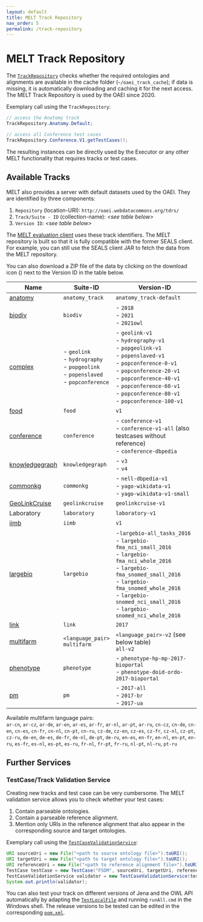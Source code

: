 ```yaml
---
layout: default
title: MELT Track Repository
nav_order: 5
permalink: /track-repository
---
```



# MELT Track Repository
The [`TrackRepository`](https://github.com/dwslab/melt/blob/master/matching-data/src/main/java/de/uni_mannheim/informatik/dws/melt/matching_data/TrackRepository.java) 
checks whether the required ontologies and alignments are available in the cache folder (`~/oaei_track_cache`); if data is missing, it is automatically downloading and 
caching it for the next access. The MELT Track Repository is used by the OAEI since 2020.

Exemplary call using the `TrackRepository`:
```java
// access the Anatomy track
TrackRepository.Anatomy.Default;

// access all Conference test cases
TrackRepository.Conference.V1.getTestCases();
```

The resulting instances can be directly used by the Executor or any other MELT functionality that requires tracks or
test cases.

## Available Tracks
MELT also provides a server with default datasets used by the OAEI. 
They are identified by three components: 
1. `Repository` (location-URI): `http://oaei.webdatacommons.org/tdrs/`	 
2. `Track/Suite - ID` (collection-name): *\<see table below\>*
3. `Version ID`: *\<see table below\>*

The [MELT evaluation client](https://dwslab.github.io/melt/matcher-evaluation/client) uses these track identifiers.
The MELT repository is built so that it is fully compatible with the former SEALS client. For example, you can still use the SEALS client JAR to fetch the data from the MELT repository.

You can also download a ZIP file of the data by clicking on the download icon (<i class="fa fa-arrow-circle-down"></i>) next to the Version ID in the table below.

Name | Suite-ID | Version-ID 
---- | -------- | ---------- 
[anatomy](http://oaei.ontologymatching.org/2021/anatomy/index.html) | `anatomy_track` | `anatomy_track-default` [<i class="fa fa-arrow-circle-down"></i>](https://oaei.webdatacommons.org/tdrs/testdata/persistent/anatomy_track/anatomy_track-default/anatomy_track_anatomy_track-default.zip)
[biodiv](http://oaei.ontologymatching.org/2022/biodiv/index.html) | `biodiv` | - `2018` [<i class="fa fa-arrow-circle-down"></i>](https://oaei.webdatacommons.org/tdrs/testdata/persistent/biodiv/2018/biodiv_2018.zip) <br/> - `2021` [<i class="fa fa-arrow-circle-down"></i>](https://oaei.webdatacommons.org/tdrs/testdata/persistent/biodiv/2021/biodiv_2021.zip) <br/> - `2021owl` [<i class="fa fa-arrow-circle-down"></i>](https://oaei.webdatacommons.org/tdrs/testdata/persistent/biodiv/2021owl/biodiv_2021owl.zip)
[complex](http://oaei.ontologymatching.org/2022/complex/index.html) | - `geolink`<br>- `hydrography`<br>- `popgeolink`<br>- `popenslaved`<br>- `popconference`|  - `geolink-v1` [<i class="fa fa-arrow-circle-down"></i>](https://oaei.webdatacommons.org/tdrs/testdata/persistent/geolink/geolink-v1/geolink_geolink-v1.zip)<br>- `hydrography-v1` [<i class="fa fa-arrow-circle-down"></i>](https://oaei.webdatacommons.org/tdrs/testdata/persistent/hydrography/hydrography-v1/hydrography_hydrography-v1.zip)<br>- `popgeolink-v1` [<i class="fa fa-arrow-circle-down"></i>](https://oaei.webdatacommons.org/tdrs/testdata/persistent/popgeolink/popgeolink-v1/popgeolink_popgeolink-v1.zip)<br>- `popenslaved-v1` [<i class="fa fa-arrow-circle-down"></i>](https://oaei.webdatacommons.org/tdrs/testdata/persistent/popenslaved/popenslaved-v1/popenslaved_popenslaved-v1.zip)<br>- `popconference-0-v1` [<i class="fa fa-arrow-circle-down"></i>](https://oaei.webdatacommons.org/tdrs/testdata/persistent/popconference/popconference-0-v1/popconference_popconference-0-v1.zip)<br>- `popconference-20-v1` [<i class="fa fa-arrow-circle-down"></i>](https://oaei.webdatacommons.org/tdrs/testdata/persistent/popconference/popconference-20-v1/popconference_popconference-20-v1.zip)<br>- `popconference-40-v1` [<i class="fa fa-arrow-circle-down"></i>](https://oaei.webdatacommons.org/tdrs/testdata/persistent/popconference/popconference-40-v1/popconference_popconference-40-v1.zip)<br>- `popconference-60-v1` [<i class="fa fa-arrow-circle-down"></i>](https://oaei.webdatacommons.org/tdrs/testdata/persistent/popconference/popconference-60-v1/popconference_popconference-60-v1.zip)<br>- `popconference-80-v1` [<i class="fa fa-arrow-circle-down"></i>](https://oaei.webdatacommons.org/tdrs/testdata/persistent/popconference/popconference-80-v1/popconference_popconference-80-v1.zip)<br>- `popconference-100-v1` [<i class="fa fa-arrow-circle-down"></i>](https://oaei.webdatacommons.org/tdrs/testdata/persistent/popconference/popconference-100-v1/popconference_popconference-100-v1.zip)<br>
[food](http://oaei.ontologymatching.org/2022/food/index.html) | `food` | `v1` [<i class="fa fa-arrow-circle-down"></i>](https://oaei.webdatacommons.org/tdrs/testdata/persistent/food/v1/food_v1.zip)
[conference](http://oaei.ontologymatching.org/2022/conference/index.html) | `conference` | - `conference-v1` [<i class="fa fa-arrow-circle-down"></i>](https://oaei.webdatacommons.org/tdrs/testdata/persistent/conference/conference-v1/conference_conference-v1.zip)<br> - `conference-v1-all` [<i class="fa fa-arrow-circle-down"></i>](https://oaei.webdatacommons.org/tdrs/testdata/persistent/conference/conference-v1-all/conference_conference-v1-all.zip) (also testcases without reference) <br> - `conference-dbpedia` [<i class="fa fa-arrow-circle-down"></i>](https://oaei.webdatacommons.org/tdrs/testdata/persistent/conference/conference-dbpedia/conference_conference-dbpedia.zip)
[knowledgegraph](http://oaei.ontologymatching.org/2022/knowledgegraph/index.html) | `knowledgegraph` | - `v3` [<i class="fa fa-arrow-circle-down"></i>](https://oaei.webdatacommons.org/tdrs/testdata/persistent/knowledgegraph/v3/knowledgegraph_v3.zip)<br/> - `v4` [<i class="fa fa-arrow-circle-down"></i>](https://oaei.webdatacommons.org/tdrs/testdata/persistent/knowledgegraph/v4/knowledgegraph_v4.zip)
[commonkg](http://oaei.ontologymatching.org/2022/commonKG/index.html) | `commonkg` | - `nell-dbpedia-v1` [<i class="fa fa-arrow-circle-down"></i>](https://oaei.webdatacommons.org/tdrs/testdata/persistent/commonkg/nell-dbpedia-v1/commonkg_nell-dbpedia-v1.zip)<br/> - `yago-wikidata-v1` [<i class="fa fa-arrow-circle-down"></i>](https://oaei.webdatacommons.org/tdrs/testdata/persistent/commonkg/yago-wikidata-v1/commonkg_yago-wikidata-v1.zip)<br/> - `yago-wikidata-v1-small` [<i class="fa fa-arrow-circle-down"></i>](https://oaei.webdatacommons.org/tdrs/testdata/persistent/commonkg/yago-wikidata-v1-small/commonkg_yago-wikidata-v1-small.zip)
[GeoLinkCruise](http://oaei.ontologymatching.org/2021/geolinkcruise/index.html) | `geolinkcruise`| `geolinkcruise-v1` [<i class="fa fa-arrow-circle-down"></i>](https://oaei.webdatacommons.org/tdrs/testdata/persistent/geolinkcruise/geolinkcruise-v1/geolinkcruise_geolinkcruise-v1.zip)
Laboratory | `laboratory`| `laboratory-v1` [<i class="fa fa-arrow-circle-down"></i>](https://oaei.webdatacommons.org/tdrs/testdata/persistent/laboratory/laboratory-v1/laboratory_laboratory-v1.zip)
[iimb](https://web.archive.org/web/20210518201656/https://islab.di.unimi.it/content/im_oaei/2018/ ) | `iimb` | `v1` [<i class="fa fa-arrow-circle-down"></i>](https://oaei.webdatacommons.org/tdrs/testdata/persistent/iimb/v1/iimb_v1.zip) | 
[largebio](http://www.cs.ox.ac.uk/isg/projects/SEALS/oaei/) | `largebio` |  -`largebio-all_tasks_2016` [<i class="fa fa-arrow-circle-down"></i>](https://oaei.webdatacommons.org/tdrs/testdata/persistent/largebio/largebio-all_tasks_2016/largebio_largebio-all_tasks_2016.zip)<br>- `largebio-fma_nci_small_2016` [<i class="fa fa-arrow-circle-down"></i>](https://oaei.webdatacommons.org/tdrs/testdata/persistent/largebio/largebio-fma_nci_small_2016/largebio_largebio-fma_nci_small_2016.zip)<br>- `largebio-fma_nci_whole_2016` [<i class="fa fa-arrow-circle-down"></i>](https://oaei.webdatacommons.org/tdrs/testdata/persistent/largebio/largebio-fma_nci_whole_2016/largebio_largebio-fma_nci_whole_2016.zip)<br>- `largebio-fma_snomed_small_2016` [<i class="fa fa-arrow-circle-down"></i>](https://oaei.webdatacommons.org/tdrs/testdata/persistent/largebio/largebio-fma_snomed_small_2016/largebio_largebio-fma_snomed_small_2016.zip)<br>- `largebio-fma_snomed_whole_2016` [<i class="fa fa-arrow-circle-down"></i>](https://oaei.webdatacommons.org/tdrs/testdata/persistent/largebio/largebio-fma_snomed_whole_2016/largebio_largebio-fma_snomed_whole_2016.zip)<br>- `largebio-snomed_nci_small_2016` [<i class="fa fa-arrow-circle-down"></i>](https://oaei.webdatacommons.org/tdrs/testdata/persistent/largebio/largebio-snomed_nci_small_2016/largebio_largebio-snomed_nci_small_2016.zip)<br> - `largebio-snomed_nci_whole_2016` [<i class="fa fa-arrow-circle-down"></i>](https://oaei.webdatacommons.org/tdrs/testdata/persistent/largebio/largebio-snomed_nci_whole_2016/largebio_largebio-snomed_nci_whole_2016.zip)
[link](https://hobbit-project.github.io/OAEI_2022.html) | `link` | `2017` [<i class="fa fa-arrow-circle-down"></i>](https://oaei.webdatacommons.org/tdrs/testdata/persistent/link/2017/link_2017.zip)
[multifarm](http://oaei.ontologymatching.org/2022/multifarm/index.html) | `<language_pair>`<br> `multifarm`  |  `<language_pair>-v2` (see below table) <br> `all-v2` [<i class="fa fa-arrow-circle-down"></i>](https://oaei.webdatacommons.org/tdrs/testdata/persistent/multifarm/all-v2/multifarm_all-v2.zip)
[phenotype](https://sws.ifi.uio.no/oaei/phenotype/) | `phenotype` | - `phenotype-hp-mp-2017-bioportal` [<i class="fa fa-arrow-circle-down"></i>](https://oaei.webdatacommons.org/tdrs/testdata/persistent/phenotype/phenotype-hp-mp-2017-bioportal/phenotype_phenotype-hp-mp-2017-bioportal.zip)<br/>- `phenotype-doid-ordo-2017-bioportal` [<i class="fa fa-arrow-circle-down"></i>](https://oaei.webdatacommons.org/tdrs/testdata/persistent/phenotype/phenotype-doid-ordo-2017-bioportal/phenotype_phenotype-doid-ordo-2017-bioportal.zip)
[pm](https://web.informatik.uni-mannheim.de/oaei/pm17/) | `pm` | - `2017-all` [<i class="fa fa-arrow-circle-down"></i>](https://oaei.webdatacommons.org/tdrs/testdata/persistent/pm/2017-all/pm-2017-all.zip)<br/>- `2017-br` [<i class="fa fa-arrow-circle-down"></i>](https://oaei.webdatacommons.org/tdrs/testdata/persistent/pm/2017-br/pm-2017-br.zip)<br/>- `2017-ua` [<i class="fa fa-arrow-circle-down"></i>](https://oaei.webdatacommons.org/tdrs/testdata/persistent/pm/2017-ua/pm-2017-ua.zip) | 




Available multifarm language pairs:<br/>
`ar-cn`, `ar-cz`, `ar-de`, `ar-en`, `ar-es`, `ar-fr`, `ar-nl`, `ar-pt`, `ar-ru`, `cn-cz`, `cn-de`, `cn-en`, `cn-es`, 
`cn-fr`, `cn-nl`, `cn-pt`, `cn-ru`, `cz-de`, `cz-en`, `cz-es`, `cz-fr`, `cz-nl`, `cz-pt`, `cz-ru`, `de-en`, `de-es`, 
`de-fr`, `de-nl`, `de-pt`, `de-ru`, `en-es`, `en-fr`, `en-nl`, `en-pt`, `en-ru`, `es-fr`, `es-nl`, `es-pt`, `es-ru`, 
`fr-nl`, `fr-pt`, `fr-ru`, `nl-pt`, `nl-ru`, `pt-ru`


## Further Services

### TestCase/Track Validation Service
Creating new tracks and test case can be very cumbersome. The MELT validation service allows you to check whether your 
test cases:
1. Contain parseable ontologies.
2. Contain a parseable reference alignment.
3. Mention only URIs in the reference alignment that also appear in the corresponding source and target ontologies.

Exemplary call using the [`TestCaseValidationService`](https://github.com/dwslab/melt/blob/master/matching-validation/src/main/java/de/uni_mannheim/informatik/dws/melt/matching_validation/TestCaseValidationService.java):
```java
URI sourceUri = new File("<path to source ontology file>").toURI();
URI targetUri = new File("<path to target ontology file>").toURI();
URI referenceUri = new File("<path to reference alignment file>").toURI();
TestCase testCase = new TestCase("FSDM", sourceUri, targetUri, referenceUri, null);
TestCaseValidationService validator = new TestCaseValidationService(testCase)
System.out.println(validator);
```
You can also test your track on different versions of Jena and the OWL API automatically
by adapting the [`TestLocalFile`](https://github.com/dwslab/melt/blob/master/matching-validation/src/test/java/de/uni_mannheim/informatik/dws/melt/matching_validation/local/TestLocalFile.java) 
and running `runAll.cmd` in the Windows shell. The release versions to be tested can be edited in the corresponding
[`pom.xml`](https://github.com/dwslab/melt/blob/master/matching-validation/pom.xml).

